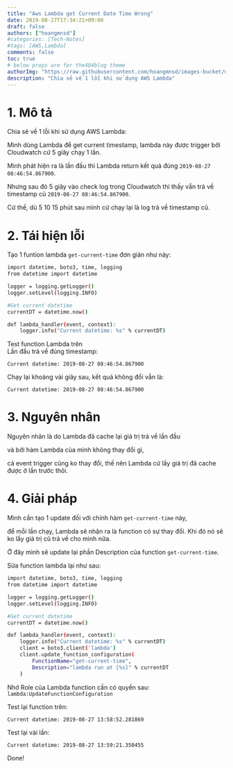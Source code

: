 ```yaml
---
title: "Aws Lambda get Current Date Time Wrong"
date: 2019-08-27T17:34:21+09:00
draft: false
authors: ["hoangmnsd"]
#categories: [Tech-Notes]
#tags: [AWS,Lambda]
comments: false
toc: true
# below props are for the404blog theme
authorImg: "https://raw.githubusercontent.com/hoangmnsd/images-bucket/master/static/images/hoangmsnd-avatar001.jpg"
description: "Chia sẻ về 1 lỗi khi sử dụng AWS Lambda"
---
```

# 1. Mô tả
Chia sẻ về 1 lỗi khi sử dụng AWS Lambda:  

Mình dùng Lambda để get current timestamp, lambda này được trigger bởi Cloudwatch cứ 5 giây chạy 1 lần.  

Mình phát hiện ra là lần đầu thì Lambda return kết quả đúng `2019-08-27 08:46:54.867900`.  

Nhưng sau đó 5 giây vào check log trong Cloudwatch thì thấy vẫn trả về timestamp cũ `2019-08-27 08:46:54.867900`.  

Cứ thế, dù 5 10 15 phút sau mình cứ chạy lại là log trả về timestamp cũ.

# 2. Tái hiện lỗi
Tạo 1 funtion lambda `get-current-time` đơn giản như này:
```sh
import datetime, boto3, time, logging
from datetime import datetime

logger = logging.getLogger()
logger.setLevel(logging.INFO)

#Get current datetime
currentDT = datetime.now()

def lambda_handler(event, context):
    logger.info("Current datetime: %s" % currentDT)
```
Test function Lambda trên  
Lần đầu trả về đúng timestamp:
```
Current datetime: 2019-08-27 08:46:54.867900
```
Chạy lại khoảng vài giây sau, kết quả không đổi vẫn là:  
```
Current datetime: 2019-08-27 08:46:54.867900
```

# 3. Nguyên nhân
Nguyên nhân là do Lambda đã cache lại giá trị trả về lần đầu 

và bởi hàm Lambda của mình không thay đổi gì, 

cả event trigger cũng ko thay đổi, thế nên Lambda cứ lấy giá trị đã cache được ở lần trước thôi.

# 4. Giải pháp
Mình cần tạo 1 update đối với chính hàm `get-current-time` này, 

để mỗi lần chạy, Lambda sẽ nhận ra là function có sự thay đổi. Khi đó nó sẽ ko lấy giá trị cũ trả về cho mình nữa.

Ở đây mình sẽ update lại phần Description của function `get-current-time`.

Sửa function lambda lại như sau:
```sh
import datetime, boto3, time, logging
from datetime import datetime

logger = logging.getLogger()
logger.setLevel(logging.INFO)

#Get current datetime
currentDT = datetime.now()

def lambda_handler(event, context):
    logger.info("Current datetime: %s" % currentDT)
    client = boto3.client('lambda')
    client.update_function_configuration(
        FunctionName="get-current-time",
        Description="lambda run at [%s]" % currentDT
    )
```
Nhớ Role của Lambda function cần có quyền sau:
`lambda:UpdateFunctionConfiguration`

Test lại function trên:
```
Current datetime: 2019-08-27 13:58:52.281869
```

Test lại vài lần:
```
Current datetime: 2019-08-27 13:59:21.350455
```

Done!